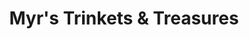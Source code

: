 ---
title: "Myr's Trinkets & Treasures"
url: /manning/myrs-trinkets-und-treasures/
shop: Gebrauchtwaren
---
